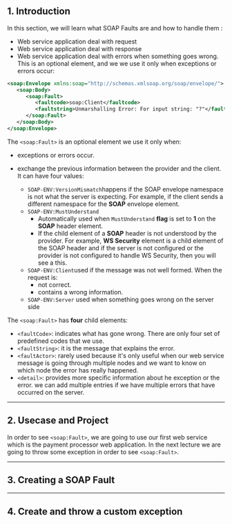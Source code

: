 ## 1. Introduction
In this section, we will learn what SOAP Faults are and how to handle them :
* Web service application  deal with request
* Web service application  deal with response
* Web service application  deal with errors when something goes wrong.
This is an optional element, and we we use it only when exceptions or errors occur:
```xml
<soap:Envelope xmlns:soap="http://schemas.xmlsoap.org/soap/envelope/">
   <soap:Body>
      <soap:Fault>
         <faultcode>soap:Client</faultcode>
         <faultstring>Unmarshalling Error: For input string: "?"</faultstring>
      </soap:Fault>
   </soap:Body>
</soap:Envelope>
```
The `<soap:Fault>` is an optional element we use it only when:
* exceptions or errors occur. 
* exchange the previous information between the provider and the client. 
It can have four values:

   * `SOAP-ENV:VersionMismatch`happens if the SOAP envelope namespace is not what the server is expecting. For example, if the client sends a different namespace for the **SOAP** envelope element.
   * `SOAP-ENV:MustUnderstand` 
       * Automatically used when `MustUnderstand` **flag** is set to **1** on the **SOAP** header element.
       * If the child element of a **SOAP** header is not understood by the provider. For example, **WS Security** element is a child element of the SOAP header and if the server is not configured or the provider is not configured to handle WS Security, then you will see a this.
   * `SOAP-ENV:Client`used if the message was not well formed. When the request is:
       * not correct.
       * contains a wrong information.
   * `SOAP-ENV:Server` used when something goes wrong on the server side

The `<soap:Fault>` has **four** child elements: 

* `<faultCode>`: indicates what has gone wrong. There are only four set of predefined codes that we use.
* `<faultString>`: it is the message that explains the error.
* `<faultActor>`: rarely used because it's only useful when our web service message is going through multiple nodes and we want to know on which node the error has really happened.
* `<detail>`: provides more specific information about he exception or the error. we can add multiple entries if we have multiple errors that have occurred on the server.

***

## 2. Usecase and Project
In order to see `<soap:Fault>`, we are going to use our first web service which is the payment processor web application.
In the next lecture we are going to throw some exception in order to see `<soap:Fault>`.

***

## 3. Creating a SOAP Fault

***

## 4. Create and throw a custom exception